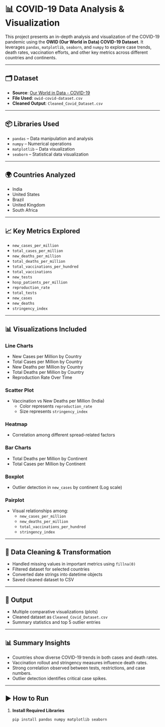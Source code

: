 
# 📊 COVID-19 Data Analysis & Visualization

This project presents an in-depth analysis and visualization of the COVID-19 pandemic using the **OWID (Our World in Data) COVID-19 Dataset**. It leverages `pandas`, `matplotlib`, `seaborn`, and `numpy` to explore case trends, death rates, vaccination efforts, and other key metrics across different countries and continents.

---

## 🗂️ Dataset

- **Source**: [Our World in Data - COVID-19](https://ourworldindata.org/covid-deaths)
- **File Used**: `owid-covid-dataset.csv`
- **Cleaned Output**: `Cleaned_Covid_Dataset.csv`

---

## 📦 Libraries Used

- `pandas` – Data manipulation and analysis  
- `numpy` – Numerical operations  
- `matplotlib` – Data visualization  
- `seaborn` – Statistical data visualization

---

## 🌍 Countries Analyzed

- India  
- United States  
- Brazil  
- United Kingdom  
- South Africa  

---

## 📈 Key Metrics Explored

- `new_cases_per_million`
- `total_cases_per_million`
- `new_deaths_per_million`
- `total_deaths_per_million`
- `total_vaccinations_per_hundred`
- `total_vaccinations`
- `new_tests`
- `hosp_patients_per_million`
- `reproduction_rate`
- `total_tests`
- `new_cases`
- `new_deaths`
- `stringency_index`

---

## 📊 Visualizations Included

### Line Charts
- New Cases per Million by Country  
- Total Cases per Million by Country  
- New Deaths per Million by Country  
- Total Deaths per Million by Country  
- Reproduction Rate Over Time  

### Scatter Plot
- Vaccination vs New Deaths per Million (India)  
  - Color represents `reproduction_rate`  
  - Size represents `stringency_index`

### Heatmap
- Correlation among different spread-related factors

### Bar Charts
- Total Deaths per Million by Continent  
- Total Cases per Million by Continent

### Boxplot
- Outlier detection in `new_cases` by continent (Log scale)

### Pairplot
- Visual relationships among:
  - `new_cases_per_million`
  - `new_deaths_per_million`
  - `total_vaccinations_per_hundred`
  - `stringency_index`

---

## 🧼 Data Cleaning & Transformation

- Handled missing values in important metrics using `fillna(0)`
- Filtered dataset for selected countries
- Converted date strings into datetime objects
- Saved cleaned dataset to CSV

---

## 📁 Output

- Multiple comparative visualizations (plots)
- Cleaned dataset as `Cleaned_Covid_Dataset.csv`
- Summary statistics and top 5 outlier entries

---

## 📊 Summary Insights

- Countries show diverse COVID-19 trends in both cases and death rates.
- Vaccination rollout and stringency measures influence death rates.
- Strong correlation observed between tests, restrictions, and case numbers.
- Outlier detection identifies critical case spikes.

---

## ▶️ How to Run

1. **Install Required Libraries**  
   ```bash
   pip install pandas numpy matplotlib seaborn
   
